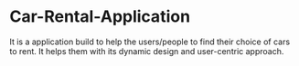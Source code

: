 # Car-Rental-Application
It is a application build to help the users/people to find their choice of cars to rent. It helps them with its dynamic design and user-centric approach.
